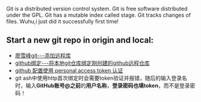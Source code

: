Git is a distributed version control system.
Git is free software distributed under the GPL.
Git has a mutable index called stage.
Git tracks changes of files.
Wuhu,i just did it successfully first time!

## Start a new git repo in origin and local:
* [廖雪峰git---添加远程库](https://www.liaoxuefeng.com/wiki/896043488029600/898732864121440)
* [github绑定---将本地git仓库绑定刚创建的github远程仓库](https://blog.csdn.net/yanlaifan/article/details/111366324)
* [github 配置使用 personal access token 认证](https://segmentfault.com/a/1190000040544939)
* git ash中使用http首次绑定时会需要token验证并报错，随后的输入登录名时，输入**GitHub账号@之前**的**用户名称**，**登录密码也填token**，而不是登录密码！
